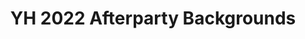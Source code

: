 ---
title: YH 2022 Afterparty Backgrounds
redirect_to: https://drive.google.com/drive/folders/1JuQ_cNfW2Q5Xd2xDlbPrAG-5wyM0Bl74?usp=sharing
redirect_from: 
  - /YH22APBGs
  - /yh22apbgs
---